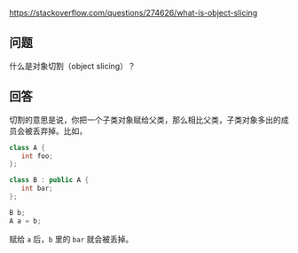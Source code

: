 <https://stackoverflow.com/questions/274626/what-is-object-slicing>

## 问题

什么是对象切割（object slicing）？

## 回答

切割的意思是说，你把一个子类对象赋给父类，那么相比父类，子类对象多出的成员会被丢弃掉。比如，

```c++
class A {
   int foo;
};

class B : public A {
   int bar;
};

B b;
A a = b;
```

赋给 `a` 后，`b` 里的 `bar` 就会被丢掉。
